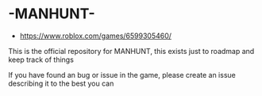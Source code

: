 # -MANHUNT-
* https://www.roblox.com/games/6599305460/

This is the official repository for MANHUNT, this exists just to roadmap and keep track of things

If you have found an bug or issue in the game, please create an issue describing it to the best you can


